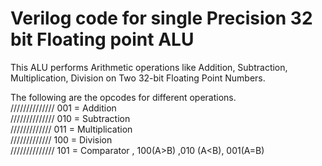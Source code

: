 # Verilog code for single Precision 32 bit Floating point ALU
This ALU performs Arithmetic operations like Addition, Subtraction, Multiplication, Division on Two 32-bit Floating Point Numbers.

The following are the opcodes for different operations.  
////////////// 001 = Addition  
////////////// 010 = Subtraction  
/////////////  011 = Multiplication  
/////////////  100 = Division  
////////////// 101 = Comparator , 100(A>B) ,010 (A<B), 001(A=B)
